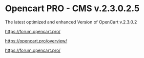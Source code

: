 # Opencart PRO - CMS v.2.3.0.2.5

The latest optimized and enhanced Version of OpenCart v.2.3.0.2 

https://forum.opencart.pro/

https://opencart.pro/overview/

https://forum.opencart.pro/
